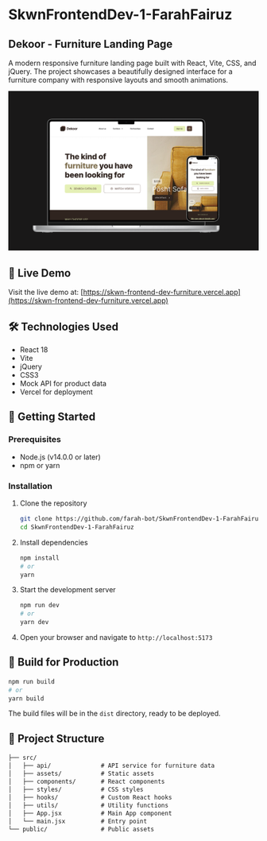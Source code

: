 # SkwnFrontendDev-1-FarahFairuz

## Dekoor - Furniture Landing Page

A modern responsive furniture landing page built with React, Vite, CSS, and jQuery. The project showcases a beautifully designed interface for a furniture company with responsive layouts and smooth animations.

![Dekoor Screenshot](./src/assets/dekoor.png)

## 🚀 Live Demo

Visit the live demo at: [https://skwn-frontend-dev-furniture.vercel.app](https://skwn-frontend-dev-furniture.vercel.app)

## 🛠️ Technologies Used

- React 18
- Vite
- jQuery
- CSS3
- Mock API for product data
- Vercel for deployment

## 🏁 Getting Started

### Prerequisites

- Node.js (v14.0.0 or later)
- npm or yarn

### Installation

1. Clone the repository
   ```bash
   git clone https://github.com/farah-bot/SkwnFrontendDev-1-FarahFairuz.git
   cd SkwnFrontendDev-1-FarahFairuz
   ```

2. Install dependencies
   ```bash
   npm install
   # or
   yarn
   ```

3. Start the development server
   ```bash
   npm run dev
   # or
   yarn dev
   ```

4. Open your browser and navigate to `http://localhost:5173`

## 🚀 Build for Production

```bash
npm run build
# or
yarn build
```

The build files will be in the `dist` directory, ready to be deployed.

## 📂 Project Structure

```
├── src/
│   ├── api/              # API service for furniture data
│   ├── assets/           # Static assets
│   ├── components/       # React components
│   ├── styles/           # CSS styles
│   ├── hooks/            # Custom React hooks
│   ├── utils/            # Utility functions
│   ├── App.jsx           # Main App component
│   └── main.jsx          # Entry point
└── public/               # Public assets
```
